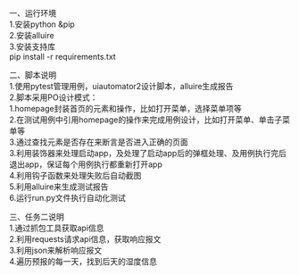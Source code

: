 一、运行环境  
    1.安装python &pip  
    2.安装alluire  
    3.安装支持库  
    pip install -r requirements.txt  

二、脚本说明  
    1.使用pytest管理用例，uiautomator2设计脚本，alluire生成报告  
    2.脚本采用PO设计模式：  
        1.homepage封装首页的元素和操作，比如打开菜单，选择菜单项等  
        2.在测试用例中引用homepage的操作来完成用例设计，比如打开菜单、单击子菜单等  
        3.通过查找元素是否存在来断言是否进入正确的页面  
    3.利用装饰器来处理启动app，及处理了启动app后的弹框处理、及用例执行完后退出app，保证每个用例执行都重新打开app  
    4.利用钩子函数来处理失败后自动截图  
    5.利用alluire来生成测试报告  
    6.运行run.py文件执行自动化测试

三、任务二说明  
   1.通过抓包工具获取api信息  
   2.利用requests请求api信息，获取响应报文  
   3.利用json来解析响应报文  
   4.遍历预报的每一天，找到后天的湿度信息  
